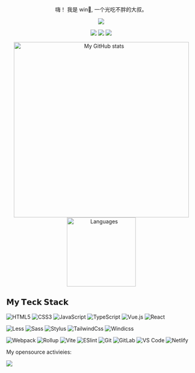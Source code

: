 <div align="center">
  <p>嗨！ 我是 win👋, 一个光吃不胖的大叔。</p>
  <p>
    <img src="https://github-profile-trophy.vercel.app/?username=ly2011&column=7&theme=onedark"/>
  </p>
  <p>
    <img src="https://img.shields.io/github/followers/ly2011" />
    <img src="https://img.shields.io/github/stars/ly2011">
    <img src="https://visitor-badge.laobi.icu/badge?page_id=ly2011.ly2011.README.md" />
  </p>
  <p>
    <img
      src="https://github-readme-stats.vercel.app/api?username=ly2011&theme=dark&show_icons=true&count_private=true" alt="My GitHub stats" width="465"
    />
    <img
      src="https://github-readme-stats.vercel.app/api/top-langs/?username=ly2011&layout=compact&theme=dark&hide_border=true&langs_count=10" alt="Languages"
      height="183"
    />
  </p>
</div>

## 𝗠𝘆 𝗧𝗲𝗰𝗸 𝗦𝘁𝗮𝗰𝗸

![HTML5](https://img.shields.io/badge/-HTML5-%23E44D27?style=flat-square&logo=html5&logoColor=ffffff)
![CSS3](https://img.shields.io/badge/-CSS3-%231572B6?style=flat-square&logo=css3)
![JavaScript](https://img.shields.io/badge/-JavaScript-%23F7DF1C?style=flat-square&logo=javascript&logoColor=000000&labelColor=%23F7DF1C&color=%23FFCE5A)
![TypeScript](https://img.shields.io/badge/-TypeScript-007ACC?style=flat-square&logo=typescript&logoColor=white)
![Vue.js](https://img.shields.io/badge/-Vue.js-%232c3e50?style=flat-square&logo=vuedotjs)
![React](https://img.shields.io/badge/-React-%23282C34?style=flat-square&logo=react)

![Less](https://img.shields.io/badge/-Less-%231d365d?style=flat-square&logo=less&logoColor=ffffff)
![Sass](https://img.shields.io/badge/-Sass-%23CC6699?style=flat-square&logo=sass&logoColor=ffffff)
![Stylus](https://img.shields.io/badge/-Stylus-%23333333?style=flat-square&logo=stylus)
![TailwindCss](https://img.shields.io/badge/-TailwindCss-%231a202c?style=flat-square&logo=tailwind-css)
![Windicss](https://img.shields.io/badge/-WindiCss-%23000000?style=flat-square&logo=tailwind-css&&logoColor=48B0F1)

![Webpack](https://img.shields.io/badge/-Webpack-%232C3A42?style=flat-square&logo=webpack)
![Rollup](https://img.shields.io/badge/-Rollup-%23EC4A3F?style=flat-square&logo=rollupdotjs&logoColor=ffffff)
![Vite](https://img.shields.io/badge/-Vite-%23646CFF?style=flat-square&logo=vite&logoColor=ffffff)
![ESlint](https://img.shields.io/badge/-ESLint-%234B32C3?style=flat-square&logo=eslint)
![Git](https://img.shields.io/badge/-Git-%23F05032?style=flat-square&logo=git&logoColor=%23ffffff)
![GitLab](https://img.shields.io/badge/-GitLab-FCA121?style=flat-square&logo=gitlab)
![VS Code](https://img.shields.io/badge/-VSCode-%23007ACC?style=flat-square&logo=visual-studio-code)
![Netlify](https://img.shields.io/badge/-Netlify-%2300C7B7?style=flat-square&logo=netlify&logoColor=ffffff)

My opensource activieies:

![](https://visitor-badge.glitch.me/badge?page_id=ly2011.ly2011)


<!--
**nashaofu/nashaofu** is a ✨ _special_ ✨ repository because its `README.md` (this file) appears on your GitHub profile.

Here are some ideas to get you started:

- 🔭 I’m currently working on ...
- 🌱 I’m currently learning ...
- 👯 I’m looking to collaborate on ...
- 🤔 I’m looking for help with ...
- 💬 Ask me about ...
- 📫 How to reach me: ...
- 😄 Pronouns: ...
- ⚡ Fun fact: ...


<p><img src="avatar.jpeg" height="200" /></p>
[![win GitHub stats](https://github-readme-stats.vercel.app/api?username=ly2011&show_icons=true&theme=radical)](https://github.com/anuraghazra/github-readme-stats)
![win Most used languages](https://github-readme-stats.vercel.app/api/top-langs/?username=ly2011&layout=compact&hide_border=true&langs_count=10)
![Metrics](https://metrics.lecoq.io/ly2011?template=classic&config.timezone=Asia%2FShanghai)
-->
